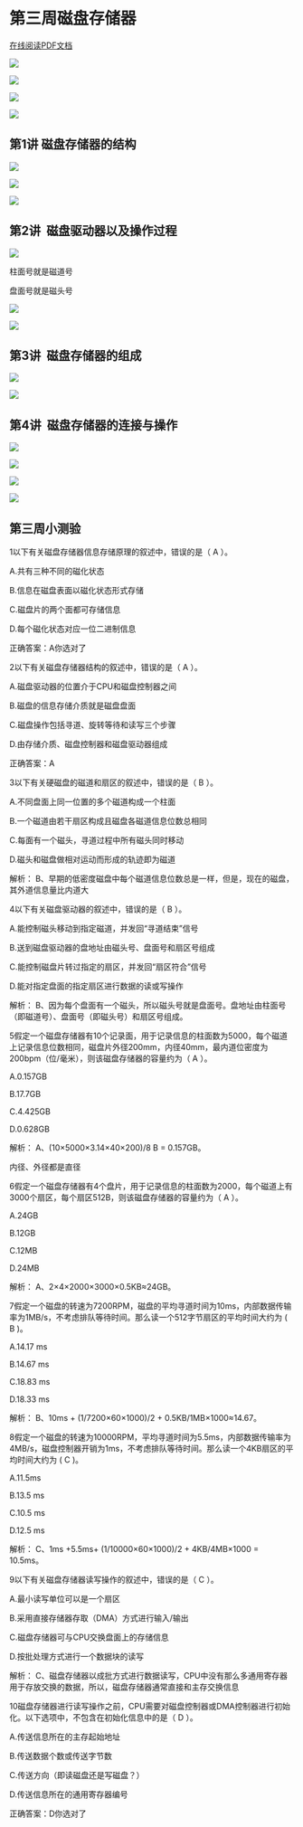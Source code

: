 # 第三周磁盘存储器

<a href="https://rosefinch-midsummer.github.io/book/file/cs/course2-week3.pdf" target="_blank">在线阅读PDF文档</a>

<!-- toc -->


![](https://cdn.jsdelivr.net/gh/Rosefinch-Midsummer/MyImagesHost03/img/202311191206075.png)

![](https://cdn.jsdelivr.net/gh/Rosefinch-Midsummer/MyImagesHost03/img/202311191207647.png)

![](https://cdn.jsdelivr.net/gh/Rosefinch-Midsummer/MyImagesHost03/img/202311191208895.png)

![](https://cdn.jsdelivr.net/gh/Rosefinch-Midsummer/MyImagesHost03/img/202311191208175.png)
## 第1讲 磁盘存储器的结构

![](https://cdn.jsdelivr.net/gh/Rosefinch-Midsummer/MyImagesHost02/img/202311191147811.png)

![](https://cdn.jsdelivr.net/gh/Rosefinch-Midsummer/MyImagesHost02/img/202311191148618.png)

![](https://cdn.jsdelivr.net/gh/Rosefinch-Midsummer/MyImagesHost03/img/202311191151578.png)




## 第2讲  磁盘驱动器以及操作过程

![](https://cdn.jsdelivr.net/gh/Rosefinch-Midsummer/MyImagesHost03/img/202311191155468.png)


柱面号就是磁道号

盘面号就是磁头号

![](https://cdn.jsdelivr.net/gh/Rosefinch-Midsummer/MyImagesHost03/img/202311191155174.png)

![](https://cdn.jsdelivr.net/gh/Rosefinch-Midsummer/MyImagesHost03/img/202311191155396.png)

## 第3讲  磁盘存储器的组成

![](https://cdn.jsdelivr.net/gh/Rosefinch-Midsummer/MyImagesHost03/img/202311191159111.png)


![](https://cdn.jsdelivr.net/gh/Rosefinch-Midsummer/MyImagesHost03/img/202311191202937.png)







## 第4讲  磁盘存储器的连接与操作

![](https://cdn.jsdelivr.net/gh/Rosefinch-Midsummer/MyImagesHost03/img/202311191204855.png)

![](https://cdn.jsdelivr.net/gh/Rosefinch-Midsummer/MyImagesHost03/img/202311191205115.png)

![](https://cdn.jsdelivr.net/gh/Rosefinch-Midsummer/MyImagesHost03/img/202311191205126.png)

![](https://cdn.jsdelivr.net/gh/Rosefinch-Midsummer/MyImagesHost03/img/202311191206755.png)

## 第三周小测验

1以下有关磁盘存储器信息存储原理的叙述中，错误的是（ A   ）。

A.共有三种不同的磁化状态

B.信息在磁盘表面以磁化状态形式存储

C.磁盘片的两个面都可存储信息

D.每个磁化状态对应一位二进制信息

正确答案：A你选对了





2以下有关磁盘存储器结构的叙述中，错误的是（ A   ）。

A.磁盘驱动器的位置介于CPU和磁盘控制器之间

B.磁盘的信息存储介质就是磁盘盘面

C.磁盘操作包括寻道、旋转等待和读写三个步骤

D.由存储介质、磁盘控制器和磁盘驱动器组成

正确答案：A





3以下有关硬磁盘的磁道和扇区的叙述中，错误的是（  B  ）。

A.不同盘面上同一位置的多个磁道构成一个柱面

B.一个磁道由若干扇区构成且磁盘各磁道信息位数总相同

C.每面有一个磁头，寻道过程中所有磁头同时移动

D.磁头和磁盘做相对运动而形成的轨迹即为磁道


解析：  B、早期的低密度磁盘中每个磁道信息位数总是一样，但是，现在的磁盘，其外道信息量比内道大






4以下有关磁盘驱动器的叙述中，错误的是（  B  ）。

A.能控制磁头移动到指定磁道，并发回“寻道结束”信号

B.送到磁盘驱动器的盘地址由磁头号、盘面号和扇区号组成

C.能控制磁盘片转过指定的扇区，并发回“扇区符合”信号

D.能对指定盘面的指定扇区进行数据的读或写操作

解析：  B、因为每个盘面有一个磁头，所以磁头号就是盘面号。盘地址由柱面号（即磁道号）、盘面号（即磁头号）和扇区号组成。




5假定一个磁盘存储器有10个记录面，用于记录信息的柱面数为5000，每个磁道上记录信息位数相同，磁盘片外径200mm，内径40mm，最内道位密度为200bpm（位/毫米），则该磁盘存储器的容量约为（ A   ）。

A.0.157GB

B.17.7GB

C.4.425GB

D.0.628GB

解析：  A、(10×5000×3.14×40×200)/8 B = 0.157GB。

内径、外径都是直径




6假定一个磁盘存储器有4个盘片，用于记录信息的柱面数为2000，每个磁道上有3000个扇区，每个扇区512B，则该磁盘存储器的容量约为（   A ）。

A.24GB

B.12GB

C.12MB

D.24MB

解析：  A、2×4×2000×3000×0.5KB≈24GB。





7假定一个磁盘的转速为7200RPM，磁盘的平均寻道时间为10ms，内部数据传输率为1MB/s，不考虑排队等待时间。那么读一个512字节扇区的平均时间大约为 ( B  )。

A.14.17 ms 

B.14.67 ms 

C.18.83 ms

D.18.33 ms

解析：  B、10ms + (1/7200×60×1000)/2 + 0.5KB/1MB×1000≈14.67。




8假定一个磁盘的转速为10000RPM，平均寻道时间为5.5ms，内部数据传输率为4MB/s，磁盘控制器开销为1ms，不考虑排队等待时间。那么读一个4KB扇区的平均时间大约为 ( C   )。

A.11.5ms

B.13.5 ms

C.10.5 ms

D.12.5 ms

解析：  C、1ms +5.5ms+ (1/10000×60×1000)/2 + 4KB/4MB×1000 = 10.5ms。





9以下有关磁盘存储器读写操作的叙述中，错误的是（   C ）。

A.最小读写单位可以是一个扇区

B.采用直接存储器存取（DMA）方式进行输入/输出

C.磁盘存储器可与CPU交换盘面上的存储信息

D.按批处理方式进行一个数据块的读写

解析：  C、磁盘存储器以成批方式进行数据读写，CPU中没有那么多通用寄存器用于存放交换的数据，所以，磁盘存储器通常直接和主存交换信息





10磁盘存储器进行读写操作之前，CPU需要对磁盘控制器或DMA控制器进行初始化。以下选项中，不包含在初始化信息中的是（ D   ）。

A.传送信息所在的主存起始地址

B.传送数据个数或传送字节数

C.传送方向（即读磁盘还是写磁盘？）

D.传送信息所在的通用寄存器编号

正确答案：D你选对了










